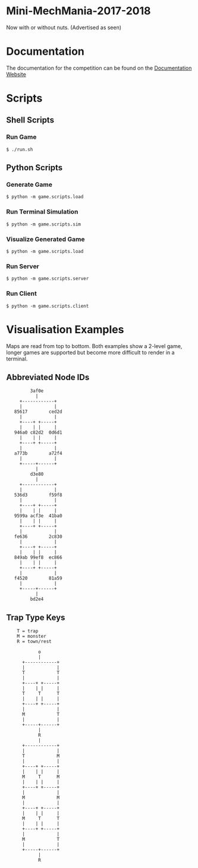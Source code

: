 # Mini-MechMania-2017-2018
Now with or without nuts. (Advertised as seen)


# Documentation

The documentation for the competition can be found on the [Documentation Website](https://github.com/jghibiki/Mini-MechMania-2017-2018)

# Scripts

## Shell Scripts

### Run Game
```shell
$ ./run.sh
```

## Python Scripts

### Generate Game
```shell
$ python -m game.scripts.load
```

### Run Terminal Simulation
```shell
$ python -m game.scripts.sim
```

### Visualize Generated Game
```shell
$ python -m game.scripts.load
```

### Run Server
```shell
$ python -m game.scripts.server
```

### Run Client 
```shell
$ python -m game.scripts.client
```

# Visualisation Examples
Maps are read from top to bottom. Both examples show a 2-level game, longer games are supported but become more difficult to render in a terminal.

## Abbreviated Node IDs
             3af0e      
               |
         +------------+
         |            |
       85617        ced2d
         |            |
         +----+ +-----+
         |    | |     |
       946a0 c82d2  0d6d1
         |    | |     |
         +----+ +-----+
         |            |
       a773b        a72f4
         |            |
         +-----+------+
               |       
             d3e80      
               |
         +------------+
         |            |
       536d3        f59f8
         |            |
         +----+ +-----+
         |    | |     |
       9599a acf3e  41ba0
         |    | |     |
         +----+ +-----+
         |            |
       fe636        2c830
         |            |
         +----+ +-----+
         |    | |     |
       849ab 99ef8  ec866
         |    | |     |
         +----+ +-----+
         |            |
       f4520        81a59
         |            |
         +-----+------+
               |       
             bd2e4      


## Trap Type Keys
        T = trap
        M = monster
        R = town/rest
        
                o        
                |
          +------------+
          |            |
          T            T  
          |            |
          +----+ +-----+
          |    | |     |
          T     T      T  
          |    | |     |
          +----+ +-----+
          |            |
          M            T  
          |            |
          +-----+------+
                |       
                R        
                |
          +------------+
          |            |
          T            M  
          |            |
          +----+ +-----+
          |    | |     |
          M     T      M  
          |    | |     |
          +----+ +-----+
          |            |
          M            M  
          |            |
          +----+ +-----+
          |    | |     |
          M     T      T  
          |    | |     |
          +----+ +-----+
          |            |
          M            T  
          |            |
          +-----+------+
                |       
                R        
